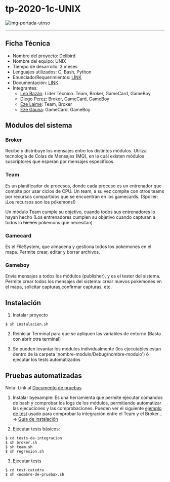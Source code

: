 # tp-2020-1c-UNIX

![img-portada-utnso](https://www.utnso.com.ar/wp-content/uploads/2017/11/main-logo-utnso.png)

- - - - - - - - - - - - - - -

## Ficha Técnica

* Nombre del proyecto: Delibird
* Nombre del equipo: UNIX
* Tiempo de desarrollo: 3 meses
* Lenguajes utilizados: C, Bash, Python
* Enunciado/Requerimientos: [LINK](https://docs.google.com/document/d/19vU1ztYVl_6QmbjWz6DXAKHA1F1z8dyLcxsg12YhCR0/edit)
* Documentación: [LINK](https://github.com/leobz/SO-UNIX-Delibird/wiki)
* Integrantes: 
  * [Leo Bazán](https://www.linkedin.com/in/bazanotin/): Lider Técnico. Team, Broker, GameCard, GameBoy
  * [Diego Perez](https://github.com/dprez8): Broker, GameCard, GameBoy
  * [Eze Laime](https://www.linkedin.com/in/josu%C3%A9-ezequiel-laime-calizaya-98184a138/): Team, Broker
  * [Eze Gauna](https://www.linkedin.com/in/ezequielgauna/): GameCard, GameBoy

## Módulos del sistema

### Broker
Recibe y distribuye los mensajes entre los distintos módulos. Utiliza tecnología de Colas de Mensajes (MQ), en la cuál existen módulos suscriptores que esperan por mensajes específicos.

### Team 
Es un planificador de procesos, donde cada proceso es un entrenador que compite por usar ciclos de CPU. Un team, a su vez compite con otros teams por recursos compartidos que se encuentran en los gamecards. (Spoiler: ¡Los recursos son los pókemons!)

Un módulo Team cumple su objetivo, cuando todos sus entrenadores lo hayan hecho (Los entrenadores cumplen su objetivo cuando capturan a todos lo ~~bichos~~ pókemons que necesitan)

### Gamecard
Es el FileSystem, que almacena y gestiona todos los pokemones en el mapa. Permite crear, editar y borrar archivos.

### Gameboy

Envía mensajes a todos los módulos (publisher), y es el tester del sistema. Permite crear todos los mensajes del sistema: crear nuevos pokemones en el mapa, solicitar capturas,confirmar capturas, etc.


## Instalación

1) Instalar proyecto
```shell
$ sh instalacion.sh
```

2) Reiniciar Terminal para que se apliquen las variables de entorno (Basta con abrir otra terminal)

3) Se pueden levantar los módulos individualmente (los ejecutables estan dentro de la carpeta 'nombre-modulo/Debug/nombre-modulo') ó ejecutar los tests automatizados


## Pruebas automatizadas

Nota: Link al [Documento de pruebas](https://docs.google.com/document/d/1_MHl52R-wPyL4SaWYok4Crf47dVwlqZOQn1MWouo3T8/edit)

1) Instalar byexample: Es una herramienta que permite ejecutar comandos de bash y comprobar los logs de los módulos, permitiendo automatizar las ejecuciones y las comprobaciones. Pueden ver el siguiente [ejemplo de test](https://github.com/leobz/SO-UNIX-Delibird/blob/master/tests-de-integracion/team-broker.md) usado para comprobar la integración entre el Team y el Broker... =>
[Guía de instalación](https://github.com/leobz/SO-UNIX-Delibird/blob/master/tests-de-integracion/README.md)

2) Ejecutar tests básicos:

```shell
$ cd tests-de-integracion
$ sh broker.sh
$ sh team.sh
$ sh regresion.sh
```

3) Ejecutar tests 
```shell
$ cd test-catedra
$ sh <nombre-de-prueba>.sh
```

